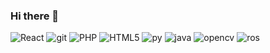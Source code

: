 ### Hi there 👋
<img alt="React" src="https://img.shields.io/badge/-React-45b8d8?style=flat-square&logo=react&logoColor=white" />
<img alt="git" src="https://img.shields.io/badge/-Git-F05032?style=flat-square&logo=git&logoColor=white" />
<img alt="PHP" src="https://img.shields.io/badge/-PHP-8f6ab0?style=flat-square&logo=php&logoColor=white" />
<img alt="HTML5" src = "https://img.shields.io/badge/-HTML5-d43939?style=flat-square&logo=HTML5&logoColor=white" />
<img alt="py" src = "https://img.shields.io/badge/-Python-3A76A6?style=flat-square&logo=python&logoColor=white" />
<img alt="java" src = "https://img.shields.io/badge/-Java-FF9725?style=flat-square&logo=oracle&logoColor=white" />
<img alt="opencv" src = "https://img.shields.io/badge/-OpenCV-54a62e?style=flat-square&logo=opencv&logoColor=white" />
<img alt="ros" src = "https://img.shields.io/badge/-ROS-212E4A?style=flat-square&logo=ros&logoColor=white" />
  
<!--
**srukelman/srukelman** is a ✨ _special_ ✨ repository because its `README.md` (this file) appears on your GitHub profile.

Here are some ideas to get you started:

- 🔭 I’m currently working on ...
- 🌱 I’m currently learning ...
- 👯 I’m looking to collaborate on ...
- 🤔 I’m looking for help with ...
- 💬 Ask me about ...
- 📫 How to reach me: ...
- 😄 Pronouns: ...
- ⚡ Fun fact: ...
-->
